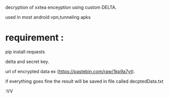 decryption of xxtea enceyption using custom DELTA.

used in most android vpn,tunneling apks

# requirement :

pip install requests

delta and secret key.

url of encrypted data ex (https://pastebin.com/raw/1kp9a7yt).






if everything goes fine the result will be saved in file called decptedData.txt

:VV
